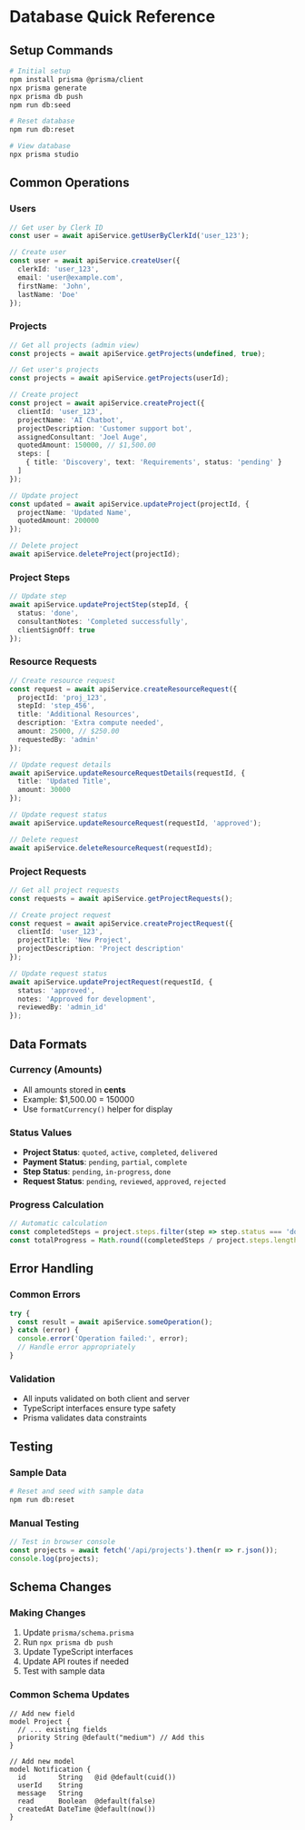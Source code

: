 # Database Quick Reference

## Setup Commands

```bash
# Initial setup
npm install prisma @prisma/client
npx prisma generate
npx prisma db push
npm run db:seed

# Reset database
npm run db:reset

# View database
npx prisma studio
```

## Common Operations

### Users
```typescript
// Get user by Clerk ID
const user = await apiService.getUserByClerkId('user_123');

// Create user
const user = await apiService.createUser({
  clerkId: 'user_123',
  email: 'user@example.com',
  firstName: 'John',
  lastName: 'Doe'
});
```

### Projects
```typescript
// Get all projects (admin view)
const projects = await apiService.getProjects(undefined, true);

// Get user's projects
const projects = await apiService.getProjects(userId);

// Create project
const project = await apiService.createProject({
  clientId: 'user_123',
  projectName: 'AI Chatbot',
  projectDescription: 'Customer support bot',
  assignedConsultant: 'Joel Auge',
  quotedAmount: 150000, // $1,500.00
  steps: [
    { title: 'Discovery', text: 'Requirements', status: 'pending' }
  ]
});

// Update project
const updated = await apiService.updateProject(projectId, {
  projectName: 'Updated Name',
  quotedAmount: 200000
});

// Delete project
await apiService.deleteProject(projectId);
```

### Project Steps
```typescript
// Update step
await apiService.updateProjectStep(stepId, {
  status: 'done',
  consultantNotes: 'Completed successfully',
  clientSignOff: true
});
```

### Resource Requests
```typescript
// Create resource request
const request = await apiService.createResourceRequest({
  projectId: 'proj_123',
  stepId: 'step_456',
  title: 'Additional Resources',
  description: 'Extra compute needed',
  amount: 25000, // $250.00
  requestedBy: 'admin'
});

// Update request details
await apiService.updateResourceRequestDetails(requestId, {
  title: 'Updated Title',
  amount: 30000
});

// Update request status
await apiService.updateResourceRequest(requestId, 'approved');

// Delete request
await apiService.deleteResourceRequest(requestId);
```

### Project Requests
```typescript
// Get all project requests
const requests = await apiService.getProjectRequests();

// Create project request
const request = await apiService.createProjectRequest({
  clientId: 'user_123',
  projectTitle: 'New Project',
  projectDescription: 'Project description'
});

// Update request status
await apiService.updateProjectRequest(requestId, {
  status: 'approved',
  notes: 'Approved for development',
  reviewedBy: 'admin_id'
});
```

## Data Formats

### Currency (Amounts)
- All amounts stored in **cents**
- Example: $1,500.00 = 150000
- Use `formatCurrency()` helper for display

### Status Values
- **Project Status**: `quoted`, `active`, `completed`, `delivered`
- **Payment Status**: `pending`, `partial`, `complete`
- **Step Status**: `pending`, `in-progress`, `done`
- **Request Status**: `pending`, `reviewed`, `approved`, `rejected`

### Progress Calculation
```typescript
// Automatic calculation
const completedSteps = project.steps.filter(step => step.status === 'done').length;
const totalProgress = Math.round((completedSteps / project.steps.length) * 100);
```

## Error Handling

### Common Errors
```typescript
try {
  const result = await apiService.someOperation();
} catch (error) {
  console.error('Operation failed:', error);
  // Handle error appropriately
}
```

### Validation
- All inputs validated on both client and server
- TypeScript interfaces ensure type safety
- Prisma validates data constraints

## Testing

### Sample Data
```bash
# Reset and seed with sample data
npm run db:reset
```

### Manual Testing
```typescript
// Test in browser console
const projects = await fetch('/api/projects').then(r => r.json());
console.log(projects);
```

## Schema Changes

### Making Changes
1. Update `prisma/schema.prisma`
2. Run `npx prisma db push`
3. Update TypeScript interfaces
4. Update API routes if needed
5. Test with sample data

### Common Schema Updates
```prisma
// Add new field
model Project {
  // ... existing fields
  priority String @default("medium") // Add this
}

// Add new model
model Notification {
  id        String   @id @default(cuid())
  userId    String
  message   String
  read      Boolean  @default(false)
  createdAt DateTime @default(now())
}
```

